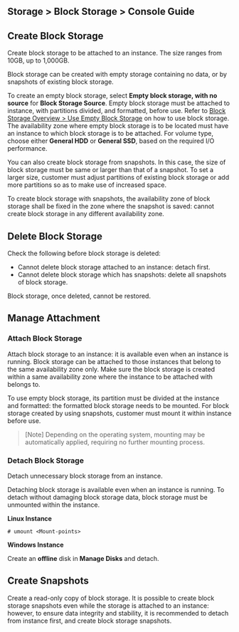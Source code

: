 ## Storage > Block Storage > Console Guide 

## Create Block Storage

Create block storage to be attached to an instance. The size ranges from 10GB, up to 1,000GB. 

Block storage can be created with empty storage containing no data, or by snapshots of existing block storage.  

To create an empty block storage, select **Empty block storage, with no source** for **Block Storage Source**. Empty block storage must be attached to instance, with partitions divided, and formatted, before use.  Refer to [Block Storage Overview > Use Empty Block Storage](/Storage/Block%20Storage/en/overview/#_1) on how to use block storage. The availability zone where empty block storage is to be located must have an instance to which block storage is to be attached. For volume type, choose either **General HDD** or **General SSD**, based on the required I/O performance.

You can also create block storage from snapshots. In this case, the size of block storage must be same or larger than that of a snapshot. To set a larger size, customer must adjust partitions of existing block storage or add more partitions so as to make use of increased space. 

To create block storage with snapshots, the availability zone of block storage shall be fixed in the zone where the snapshot is saved:  cannot create block storage in any different availability zone.   

## Delete Block Storage 

Check the following before block storage is deleted: 

* Cannot delete block storage attached to an instance: detach first. 
* Cannot delete block storage which has snapshots: delete all snapshots of block storage. 

Block storage, once deleted, cannot be restored. 

## Manage Attachment 

### Attach Block Storage

Attach block storage to an instance: it is available even when an instance is running. Block storage can be attached to those instances that belong to the same availability zone only. Make sure the block storage is created within a same availability zone where the instance to be attached with belongs to. 

To use empty block storage, its partition must be divided at the instance and formatted: the formatted block storage needs to be mounted. For block storage created by using snapshots, customer must mount it within instance before use. 

> [Note]
> Depending on the operating system, mounting may be automatically applied, requiring no further mounting process. 

### Detach Block Storage

Detach unnecessary block storage from an instance. 

Detaching block storage is available even when an instance is running. To detach without damaging block storage data, block storage must be unmounted within the instance. 

**Linux Instance**

	# umount <Mount-points>

**Windows Instance**

Create an **offline** disk in **Manage Disks** and detach.  

## Create Snapshots 

Create a read-only copy of block storage. It is possible to create block storage snapshots even while the storage is attached to an instance: however, to ensure data integrity and stability, it is recommended to detach from instance first, and create block storage snapshots.  
